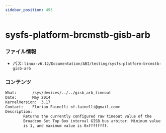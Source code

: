 ```yaml
---
sidebar_position: 493
---
```

# sysfs-platform-brcmstb-gisb-arb

### ファイル情報

- パス: `linux-v6.12/Documentation/ABI/testing/sysfs-platform-brcmstb-gisb-arb`

### コンテンツ

```txt
What:		/sys/devices/../../gisb_arb_timeout
Date:		May 2014
KernelVersion:	3.17
Contact:	Florian Fainelli <f.fainelli@gmail.com>
Description:
		Returns the currently configured raw timeout value of the
		Broadcom Set Top Box internal GISB bus arbiter. Minimum value
		is 1, and maximum value is 0xffffffff.

```
